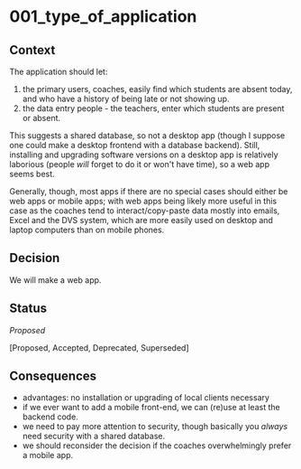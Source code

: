 # 001_type_of_application


## Context
The application should let:
1) the primary users, coaches, easily find which students are absent today, and who have a history of being late or not showing up.
2) the data entry people - the teachers, enter which students are present or absent.

This suggests a shared database, so not a desktop app (though I suppose one could make a desktop frontend with a database backend). Still, installing and upgrading software versions on a desktop app is relatively laborious (people _will_ forget to do it or won't have time), so a web app seems best.

Generally, though, most apps if there are no special cases should either be web apps or mobile apps; with web apps being likely more useful in this case as the coaches tend to interact/copy-paste data mostly into emails, Excel and the DVS system, which are more easily used on desktop and laptop computers than on mobile phones.


## Decision
We will make a web app.


## Status
_Proposed_ 

[Proposed, Accepted, Deprecated, Superseded]


## Consequences
- advantages: no installation or upgrading of local clients necessary
- if we ever want to add a mobile front-end, we can (re)use at least the backend code.
- we need to pay more attention to security, though basically you _always_ need security with a shared database.
- we should reconsider the decision if the coaches overwhelmingly prefer a mobile app.